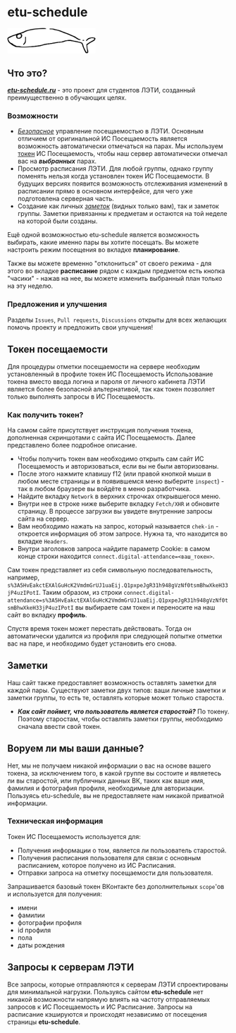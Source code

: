 # etu-schedule
[<img src="tsclient/fish.png" width="200"/>](https://etu-schedule.ru)

## Что это?
  [***etu-schedule.ru***](https://etu-schedule.ru) - это проект для студентов ЛЭТИ, созданный преимущественно в обучающих целях.
  
### Возможности
- [*Безопасное*](#воруем-ли-мы-ваши-данные) управление посещаемостью в ЛЭТИ. Основным отличием от оригинальной ИС Посещаемость является возможность автоматически отмечаться на парах. Мы используем [токен](#токен-посещаемости) ИС Посещаемость, чтобы наш сервер автоматически отмечал вас на ***выбранных*** парах.
- Просмотр расписания ЛЭТИ. Для любой группы, однако группу поменять нельзя когда установлен токен ИС Посещаемости. В будущих версиях появится возможность отслеживания изменений в расписании прямо в основном интерфейсе, для чего уже подготовлена серверная часть.
- Создание как личных [*заметок*](#заметки) (видных только вам), так и заметок группы. Заметки привязанны к предметам и остаются на той неделе на которой были созданы.
  
Ещё одной возможностью etu-schedule является возможность выбирать, какие именно пары вы хотите посещать. Вы можете настроить режим посещения во вкладке **планирование**.  
  
Также вы можете временно "отклониться" от своего режима - для этого во вкладке **расписание** рядом с каждым предметом есть кнопка "часики" - нажав на нее, вы можете изменить выбранный план только на эту неделю. 

### Предложения и улучшения
Разделы `Issues`, `Pull requests`, `Discussions` открыты для всех желающих помочь проекту и предложить свои улучшения!

## Токен посещаемости
Для процедуры отметки посещаемости на сервере необходим установленный в профиле токен ИС Посещаемость
Использование токена вместо ввода логина и пароля от личного кабинета ЛЭТИ является более безопасной альтернативой, так как токен позволяет только выполнять запросы в ИС Посещаемость.

### Как получить токен?
На самом сайте присутствует инструкция получения токена, дополненная скриншотами с сайта ИС Посещаемость. Далее представлено более подробное описание. 

+ Чтобы получить токен вам необходимо открыть сам сайт ИС Посещаемость и авторизоваться, если вы не были авторизованы.  
+ После этого нажмите клавишу f12 (или правой кнопкой мыши в любом месте страницы и в появившемся меню выберите `inspect`) - так в любом браузере вы войдёте в меню разработчика.  
+ Найдите вкладку `Network` в верхних строчках открывшегося меню.
+ Внутри нее в строке ниже выберите вкладку `Fetch/XHR` и обновите страницу. В процессе загрузки вы увидете внутренние запросы сайта на сервер.
+ Вам необходимо нажать на запрос, который называется `chek-in` - откроется информация об этом запросе. Нужна та, что находится во вкладке `Headers`.
+ Внутри заголовков запроса найдите параметр Cookie: в самом конце строки находится `connect.digital-attendance=<ваш_токен>`.

Сам токен представляет из себя символьную последовательность, например, `s%3A5HvEakctEXAlGuHcK2VmdmGrUJ1uaEij.Q1pxpeJgR31h948gVzNf0tsmBhwXkeH33jP4uzIPotI`. Таким образом, из строки `connect.digital-attendance=s%3A5HvEakctEXAlGuHcK2VmdmGrUJ1uaEij.Q1pxpeJgR31h948gVzNf0tsmBhwXkeH33jP4uzIPotI` вы выбираете сам токен и переносите на наш сайт во вкладку **профиль**.

Спустя время токен может перестать действовать. Тогда он автоматически удалится из профиля при следующей попытке отметки вас на паре, и необходимо будет установить его снова.

## Заметки
Наш сайт также предоставляет возможность оставлять заметки для каждой пары. Существуют заметки двух типов: ваши личные заметки и заметки группы, то есть те, оставлять которые может только староста. 

- ***Как сайт поймет, что пользователь является старостой?*** По токену. Поэтому старостам, чтобы оставлять заметки группы, необходимо сначала ввести свой токен.

## Воруем ли мы ваши данные?
Нет, мы не получаем никакой информации о вас на основе вашего токена, за исключением того, в какой группе вы состоите и являетесь ли вы старостой, или публичных данных ВК, таких как ваше имя, фамилия и фотография профиля, необходимые для авторизации. Пользуясь etu-schedule, вы не предоставляете нам никакой приватной информации.

### Техническая информация
Токен ИС Посещаемость используется для:
- Получения информации о том, является ли пользователь старостой.
- Получения расписания пользователя для связи с основным расписанием, которое получено из ИС Расписания.
- Отправки запроса на отметку посещаемости для пользователя.

Запрашивается базовый токен ВКонтакте без дополнительных `scope`'ов и используется для получения:
- имени
- фамилии
- фотографии профиля
- id профиля
- пола
- даты рождения

## Запросы к серверам ЛЭТИ
Все запросы, которые отправляются к серверам ЛЭТИ спроектированы для минимальной нагрузки. Пользуясь сайтом **etu-schedule** нет никакой возможности напрямую влиять на частоту отправляемых запросов к ИС Посещаемость и ИС Расписание. Запросы на расписание кэшируются и происходят независимо от посещения страницы **etu-schedule**.
